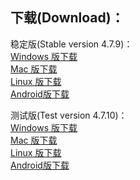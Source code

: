 
## 下载(Download)：
稳定版(Stable version 4.7.9)：  
[Windows 版下载](https://github.com/XX-net/XX-Net/releases/download/4.7.9/XX-Net-windows-4.7.9.7z)   
[Mac 版下载](https://github.com/XX-net/XX-Net/releases/download/4.7.9/XX-Net-mac-4.7.9.7z)  
[Linux 版下载](https://github.com/XX-net/XX-Net/archive/4.7.9.zip)  
[Android版下载](https://github.com/XX-net/XX-Net/releases/download/4.7.9/XX-Net-4.7.9.apk)    



测试版(Test version 4.7.10)：  
[Windows 版下载](https://github.com/XX-net/XX-Net/releases/download/4.7.10/XX-Net-windows-4.7.10.7z)   
[Mac 版下载](https://github.com/XX-net/XX-Net/releases/download/4.7.10/XX-Net-mac-4.7.10.7z)  
[Linux 版下载](https://github.com/XX-net/XX-Net/archive/4.7.10.zip)  
[Android版下载](https://github.com/XX-net/XX-Net/releases/download/4.7.10/XX-Net-4.7.10.apk)  
